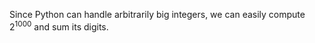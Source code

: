 Since Python can handle arbitrarily big integers, we can easily compute $2^{1000}$ and sum its digits.
